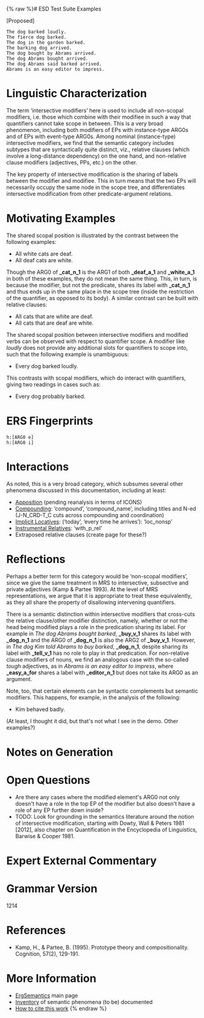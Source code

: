 {% raw %}# ESD Test Suite Examples

\[Proposed\]

    The dog barked loudly.
    The fierce dog barked.
    The dog in the garden barked.
    The barking dog arrived.
    The dog bought by Abrams arrived.
    The dog Abrams bought arrived.
    The dog Abrams said barked arrived.
    Abrams is an easy editor to impress.

# Linguistic Characterization

The term ‘intersective modifiers’ here is used to include all non-scopal
modifiers, i.e. those which combine with their modifiee in such a way
that quantifiers cannot take scope in between. This is a very broad
phenomenon, including both modifiers of EPs with instance-type ARG0s and
of EPs with event-type ARG0s. Among nominal (instance-type) intersective
modifiers, we find that the semantic category includes subtypes that are
syntactically quite distinct, viz., relative clauses (which involve a
long-distance dependency) on the one hand, and non-relative clause
modifiers (adjectives, PPs, etc.) on the other.

The key property of intersective modification is the sharing of labels
between the modifier and modifiee. This in turn means that the two EPs
will necessarily occupy the same node in the scope tree, and
differentiates intersective modification from other predicate-argument
relations.

# Motivating Examples

The shared scopal position is illustrated by the contrast between the
following examples:

- All white cats are deaf.
- All deaf cats are white.

Though the ARG0 of **\_cat\_n\_1** is the ARG1 of both **\_deaf\_a\_1**
and **\_white\_a\_1** in both of these examples, they do not mean the
same thing. This, in turn, is because the modifier, but not the
predicate, shares its label with **\_cat\_n\_1** and thus ends up in the
same place in the scope tree (inside the restriction of the quantifier,
as opposed to its body). A similar contrast can be built with relative
clauses:

- All cats that are white are deaf.
- All cats that are deaf are white.

The shared scopal position between intersective modifiers and modified
verbs can be observed with respect to quantifier scope. A modifier like
*loudly* does not provide any additional slots for quantifiers to scope
into, such that the following example is unambiguous:

- Every dog barked loudly.

This contrasts with scopal modifiers, which do interact with
quantifiers, giving two readings in cases such as:

- Every dog probably barked.

# ERS Fingerprints

    h:[ARG0 e]
    h:[ARG0 i]

# Interactions

As noted, this is a very broad category, which subsumes several other
phenomena discussed in this documentation, including at least:

- [Apposition](https://blog.inductorsoftware.com/docsproto/erg/ErgSemantics_Apposition) (pending reanalysis in terms
of ICONS)
- [Compounding](https://blog.inductorsoftware.com/docsproto/erg/ErgSemantics_Compounding): ‘compound’,
‘compound\_name’, including titles and N-ed (J-N\_CRD-T\_C cuts
across compounding and coordination)
- [Implicit Locatives](https://blog.inductorsoftware.com/docsproto/erg/ErgSemantics_ImplicitLocatives): (‘today’,
‘every time he arrives’): ‘loc\_nonsp’
- [Instrumental
Relatives](https://blog.inductorsoftware.com/docsproto/erg/ErgSemantics_InstrumentalRelatives): ‘with\_p\_rel’
- Extraposed relative clauses (create page for these?)

# Reflections

Perhaps a better term for this category would be ‘non-scopal modifiers’,
since we give the same treatment in MRS to intersective, subsective and
private adjectives (Kamp & Partee 1993). At the level of MRS
representations, we argue that it is appropriate to treat these
equivalently, as they all share the property of disallowing intervening
quantifiers.

There is a semantic distinction within intersective modifiers that
cross-cuts the relative clause/other modifier distinction, namely,
whether or not the head being modified plays a role in the predication
sharing its label. For example in *The dog Abrams bought barked*,
**\_buy\_v\_1** shares its label with **\_dog\_n\_1** and the ARG0 of
**\_dog\_n\_1** is also the ARG2 of **\_buy\_v\_1**. However, in *The
dog Kim told Abrams to buy barked*, **\_dog\_n\_1**, despite sharing its
label with **\_tell\_v\_1** has no role to play in that predication. For
non-relative clause modifiers of nouns, we find an analogous case with
the so-called *tough* adjectives, as in *Abrams is an easy editor to
impress*, where **\_easy\_a\_for** shares a label with
**\_editor\_n\_1** but does not take its ARG0 as an argument.

Note, too, that certain elements can be syntactic complements but
semantic modifiers. This happens, for example, in the analysis of the
following:

- Kim behaved badly.

(At least, I thought it did, but that's not what I see in the demo.
Other examples?)

# Notes on Generation

# Open Questions

- Are there any cases where the modified element's ARG0 not only
doesn't have a role in the top EP of the modifier but also doesn't
have a role of any EP further down inside?
- TODO: Look for grounding in the semantics literature around the
notion of intersective modification, starting with Dowty, Wall &
Peters 1981 \[2012\], also chapter on Quantification in the
Encyclopedia of Linguistics, Barwise & Cooper 1981.

# Expert External Commentary

# Grammar Version

1214

# References

- Kamp, H., & Partee, B. (1995). Prototype theory and
compositionality. Cognition, 57(2), 129-191.

# More Information

- [ErgSemantics](https://blog.inductorsoftware.com/docsproto/erg/ErgSemantics) main page
- [Inventory](https://blog.inductorsoftware.com/docsproto/erg/ErgSemantics_Inventory) of semantic phenomena (to be)
documented
- [How to cite this work](https://blog.inductorsoftware.com/docsproto/erg/ErgSemantics_HowToCite)
<update date omitted for speed>{% endraw %}